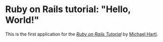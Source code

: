 # Ruby on Rails tutorial: "Hello, World!"

This is the first application for the 
[*Ruby on Rails Tutorial*](http://www.railstutorial.org/)
by [Michael Hartl](http://www.michaelhartl.com/).